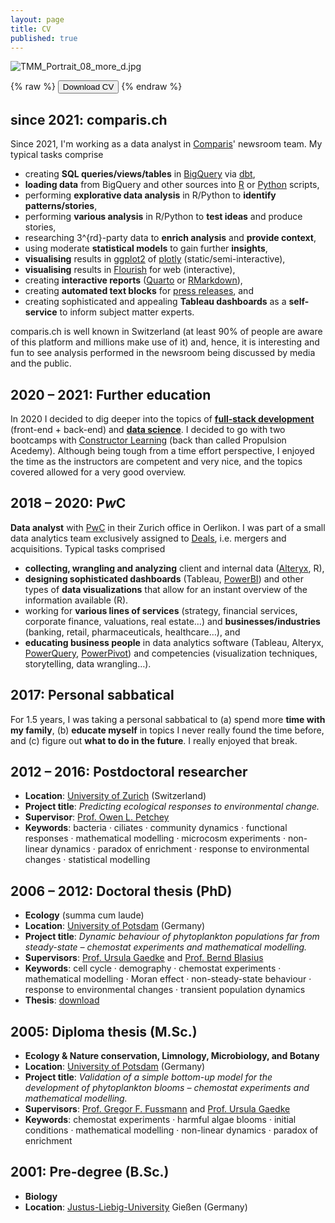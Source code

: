 ```yaml
---
layout: page
title: CV
published: true
---
```

![TMM_Portrait_08_more_d.jpg]({{site.baseurl}}/img/TMM_Portrait_08_more_d.jpg)

{% raw %}
<button class="button" onclick="window.open('/CV_Thomas_Massie.pdf')">Download CV</button>
{% endraw %}


## since 2021: comparis.ch
Since 2021, I'm working as a data analyst in [Comparis](comparis.ch)' newsroom team. My typical tasks comprise
- creating **SQL queries/views/tables** in [BigQuery](https://cloud.google.com/bigquery/docs/introduction?hl=de) via [dbt](https://www.getdbt.com),
- **loading data** from BigQuery and other sources into [R](https://www.r-project.org) or [Python](https://www.python.org) scripts,
- performing **explorative data analysis** in R/Python to **identify patterns/stories**,
- performing **various analysis** in R/Python to **test ideas** and produce stories,
- researching 3^{rd}-party data to **enrich analysis** and **provide context**,
- using moderate **statistical models** to gain further **insights**,
- **visualising** results in [ggplot2](https://ggplot2.tidyverse.org) of [plotly](https://plotly.com) (static/semi-interactive),
- **visualising** results in [Flourish](https://flourish.studio) for web (interactive),
- creating **interactive reports** ([Quarto](https://quarto.org) or [RMarkdown](https://rmarkdown.rstudio.com)),
- creating **automated text blocks** for [press releases](https://www.comparis.ch/comparis/press/medienmitteilungen/archiv), and
- creating sophisticated and appealing **Tableau dashboards** as a **self-service** to inform subject matter experts.

comparis.ch is well known in Switzerland (at least 90% of people are aware of this platform and millions make use of it) and, hence, it is interesting and fun to see analysis performed in the newsroom being discussed by media and the public.


## 2020 – 2021: Further education
In 2020 I decided to dig deeper into the topics of **[full-stack development](https://learning.constructor.org/de/full-stack)** (front-end + back-end) and **[data science](https://learning.constructor.org/de/data-science)**. I decided to go with two bootcamps with [Constructor Learning](https://learning.constructor.org/de) (back than called Propulsion Acedemy). Although being tough from a time effort perspective, I enjoyed the time as the instructors are competent and very nice, and the topics covered allowed for a very good overview.


## 2018 – 2020: P*w*C
**Data analyst** with [PwC](https://www.pwc.ch/en.html) in their Zurich office in Oerlikon. I was part of a small data analytics team exclusively assigned to [Deals](https://www.pwc.ch/en/services/deals.html), i.e. mergers and acquisitions. Typical tasks comprised
- **collecting, wrangling and analyzing** client and internal data ([Alteryx](https://www.alteryx.com/de), R),
- **designing sophisticated dashboards** (Tableau, [PowerBI](https://powerbi.microsoft.com/de-ch/)) and other types of **data visualizations** that allow for an instant overview of the information available (R).
- working for **various lines of services** (strategy, financial services, corporate finance, valuations, real estate…) and **businesses/industries** (banking, retail, pharmaceuticals, healthcare…), and
- **educating business people** in data analytics software (Tableau, Alteryx, [PowerQuery](https://powerquery.microsoft.com/en-us/), [PowerPivot](https://support.microsoft.com/de-de/office/erste-schritte-mit-power-pivot-in-microsoft-excel-fdfcf944-7876-424a-8437-1a6c1043a80b)) and competencies (visualization techniques, storytelling, data wrangling…).
<!--My tasks comprise (a) **designing visualisations** to communicate internal and client data efficiently and effectively - mostly in form of interactive dashboards using [Tableau](https://www.tableau.com/), (b) **educating** the Deals team in various data analytics softwares and competencies, and (c) helping them with their **daily project work**.-->


## 2017: Personal sabbatical
For 1.5 years, I was taking a personal sabbatical to (a) spend more **time with my family**, (b) **educate myself** in topics I never really found the time before, and (c) figure out **what to do in the future**. I really enjoyed that break.


## 2012 – 2016: Postdoctoral researcher

<!--- In my postdoc project I dealed with the response behaviour of ecological communities to environmental changes. I approached this topic by performing experiments with microbial communities being . --->

* **Location**: [University of Zurich](https://www.uzh.ch/en.html) (Switzerland)
* **Project title**: _Predicting ecological responses to environmental change._
* **Supervisor**: [Prof. Owen L. Petchey](http://www.ieu.uzh.ch/en/staff/member/petchey_owen.htm)
* **Keywords**: bacteria · ciliates · community dynamics · functional responses · mathematical modelling · microcosm experiments · non-linear dynamics · paradox of enrichment · response to environmental changes · statistical modelling  


## 2006 – 2012: Doctoral thesis (PhD)

<!--- Phytoplankton consists of microorganisms mostly belonging to the realm of plants. --->

* **Ecology** (summa cum laude)
* **Location**: [University of Potsdam](http://www.uni-potsdam.de/) (Germany)
* **Project title**: _Dynamic behaviour of phytoplankton populations far from steady-state – chemostat experiments and mathematical modelling._
* **Supervisors**: [Prof. Ursula Gaedke](https://www.uni-potsdam.de/ibb-ecology/mitarbeiterinnen/prof-dr-ursula-gaedke.html) and [Prof. Bernd Blasius](https://www.icbm.de/mathematische-modellierung/)
* **Keywords**: cell cycle · demography · chemostat experiments · mathematical modelling · Moran effect · non-steady-state behaviour · response to environmental changes · transient population dynamics
* **Thesis**: [download](https://publishup.uni-potsdam.de/opus4-ubp/frontdoor/deliver/index/docId/5618/file/massie_diss.pdf)  


## 2005: Diploma thesis (M.Sc.)

<!--- I received my diploma in Biology in 2005 by successfully graduating in the subjects Ecology & Nature conservation, Limnology, Microbiology, and Botany. In my diploma thesis I dealed with the occurence of harmful algae blooms (HABs), i.e., mass occurrences of specific (phyto-)plankton species that can cause harm to people and other species sharing the same environment. HABs occur almost everywhere on earth, in marine and fresh water environments. --->

* **Ecology & Nature conservation, Limnology, Microbiology, and Botany**
* **Location**: [University of Potsdam](http://www.uni-potsdam.de/) (Germany)
* **Project title**: _Validation of a simple bottom-up model for the development of phytoplankton blooms – chemostat experiments and mathematical modelling._
* **Supervisors**: [Prof. Gregor F. Fussmann](https://www.mcgill.ca/cambam/people/ecology-and-evolutionary-biological-group/fussmann-gregor) and [Prof. Ursula Gaedke](https://www.uni-potsdam.de/ibb-ecology/mitarbeiterinnen/prof-dr-ursula-gaedke.html)
* **Keywords**: chemostat experiments · harmful algae blooms · initial conditions · mathematical modelling · non-linear dynamics · paradox of enrichment   


## 2001: Pre-degree (B.Sc.)
* **Biology**  
* **Location**: [Justus-Liebig-University](https://www.uni-giessen.de/index.html) Gießen (Germany)
